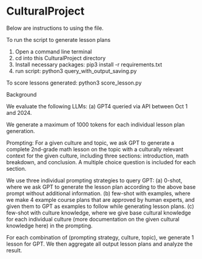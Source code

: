 # CulturalProject

Below are instructions to using the file.

To run the script to generate lesson plans
1. Open a command line terminal
2. cd into this CulturalProject directory
3. Install necessary packages: pip3 install -r requirements.txt
4. run script: python3 query_with_output_saving.py

To score lessons generated:
python3 score_lesson.py

Background

We evaluate the following LLMs: 
(a) GPT4 queried via API between Oct 1 and <end date> 2024.

We generate a maximum of 1000 tokens for each individual lesson plan generation.

Prompting:
For a given culture and topic, we ask GPT to generate a complete 2nd-grade math lesson on the topic with a culturally relevant context for the given culture, including three sections: introduction, math breakdown, and conclusion. A multiple choice question is included for each section. 


We use three individual prompting strategies to query GPT: (a) 0-shot, where we ask GPT to generate the lesson plan according to the above base prompt without additional information. (b) few-shot with examples, where we make 4 example course plans that are approved by human experts, and given them to GPT as examples to follow while generating lesson plans. (c) few-shot with culture knowledge, where we give base cultural knowledge for each individual culture (more documentation on the given cultural knowledge here) in the prompting.

For each combination of (prompting strategy, culture, topic), we generate 1 lesson for GPT. We then aggregate all output lesson plans and analyze the result.

